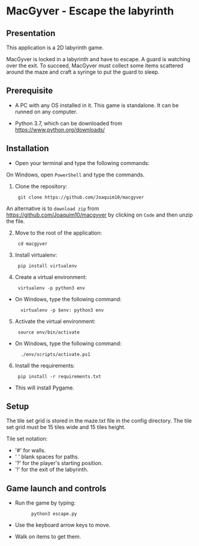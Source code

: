 # MacGyver - Escape the labyrinth

## Presentation

This application is a 2D labyrinth game.

MacGyver is locked in a labyrinth and have to escape. A guard is watching over the exit. To succeed, MacGyver must collect some items scattered around the maze and craft a syringe to put the guard to sleep.


## Prerequisite

* A PC with any OS installed in it. This game is standalone. It can be runned on any computer.

* Python 3.7, which can be downloaded from https://www.python.org/downloads/


## Installation

* Open your terminal and type the following commands:

On Windows, open `PowerShell` and type the commands.

1. Clone the repository:

        git clone https://github.com/Joaquim10/macgyver

An alternative is to `download zip` from https://github.com/Joaquim10/macgyver by clicking on `Code` and then unzip the file.

2. Move to the root of the application:

        cd macgyver

3. Install virtualenv:

        pip install virtualenv

4. Create a virtual environment:

        virtualenv -p python3 env

* On Windows, type the following command:

        virtualenv -p $env: python3 env

5. Activate the virtual environment:

        source env/bin/activate

* On Windows, type the following command:

        ./env/scripts/activate.ps1
    
6. Install the requirements:

        pip install -r requirements.txt

* This will install Pygame.

## Setup

The tile set grid is stored in the maze.txt file in the config directory.
The tile set grid must be 15 tiles wide and 15 tiles height.

Tile set notation:
* '#' for walls.
* ' ' blank spaces for paths.
* '?' for the player's starting position.
* '!' for the exit of the labyrinth.

## Game launch and controls

* Run the game by typing:

            python3 escape.py

* Use the keyboard arrow keys to move.

* Walk on items to get them.

